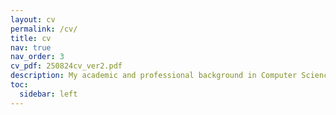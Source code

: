 ```yaml
---
layout: cv
permalink: /cv/
title: cv
nav: true
nav_order: 3
cv_pdf: 250824cv_ver2.pdf
description: My academic and professional background in Computer Science and Engineering.
toc:
  sidebar: left
---
```

